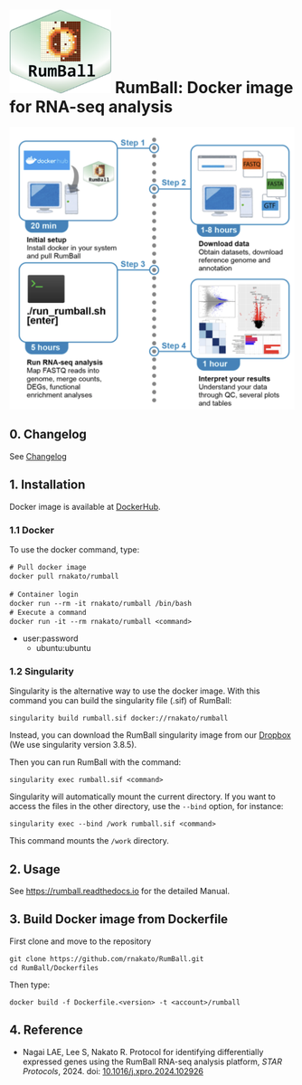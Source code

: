 
# <img src = "docs/_static/img/RumBall_logo.png" width = 180ptx> RumBall: Docker image for RNA-seq analysis

<img src = "docs/_static/img/workflow.png" width = 600ptx>

## 0. Changelog

See [Changelog](https://github.com/rnakato/RumBall/blob/main/ChangeLog.md)

## 1. Installation

Docker image is available at [DockerHub](https://hub.docker.com/r/rnakato/rumball).

### 1.1 Docker

To use the docker command, type:

    # Pull docker image
    docker pull rnakato/rumball

    # Container login
    docker run --rm -it rnakato/rumball /bin/bash
    # Execute a command
    docker run -it --rm rnakato/rumball <command>

- user:password
    - ubuntu:ubuntu

### 1.2 Singularity

Singularity is the alternative way to use the docker image.
With this command you can build the singularity file (.sif) of RumBall:

    singularity build rumball.sif docker://rnakato/rumball

Instead, you can download the RumBall singularity image from our [Dropbox](https://www.dropbox.com/scl/fo/lptb68dirr9wcncy77wsv/h?rlkey=whhcaxuvxd1cz4fqoeyzy63bf&dl=0) (We use singularity version 3.8.5).

Then you can run RumBall with the command:

    singularity exec rumball.sif <command>

Singularity will automatically mount the current directory. If you want to access the files in the other directory, use the `--bind` option, for instance:

    singularity exec --bind /work rumball.sif <command>

This command mounts the `/work` directory.

## 2. Usage

See https://rumball.readthedocs.io for the detailed Manual.


## 3. Build Docker image from Dockerfile

First clone and move to the repository

    git clone https://github.com/rnakato/RumBall.git
    cd RumBall/Dockerfiles

Then type:

    docker build -f Dockerfile.<version> -t <account>/rumball

## 4. Reference

- Nagai LAE, Lee S, Nakato R. Protocol for identifying differentially expressed genes using the RumBall RNA-seq analysis platform, *STAR Protocols*, 2024. doi: [10.1016/j.xpro.2024.102926](https://doi.org/10.1016/j.xpro.2024.102926)
